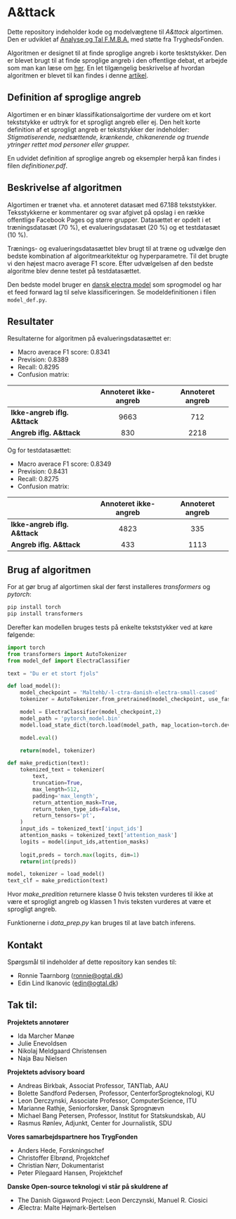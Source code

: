 # A&ttack
Dette repository indeholder kode og modelvægtene til *A&ttack* algortimen. Den er udviklet af [Analyse og Tal F.M.B.A.](www.ogtal.dk) med støtte fra TryghedsFonden. 

Algoritmen er designet til at finde sproglige angreb i korte tesktstykker. Den er blevet brugt til at finde sproglige angreb i den offentlige debat, et arbejde som man kan læse om [her](https://strapi.ogtal.dk/uploads/966f1ebcfa9942d3aef338e9920611f4.pdf). En let tilgængelig beskrivelse af hvordan algoritmen er blevet til kan findes i denne [artikel](https://politiken.dk/indland/art8214841/S%C3%A5dan-fik-en-astrofysiker-og-hans-kollegaer-en-superalgoritme-til-at-forst%C3%A5-hvorn%C3%A5r-vi-mennesker-sviner-hinanden-til-p%C3%A5-Facebook).  


## Definition af sproglige angreb

Algortimen er en binær klassifikationsalgortime der vurdere om et kort tekststykke er udtryk for et sprogligt angreb eller ej. Den helt korte definition af et sprogligt angreb er tekststykker der indeholder:
*Stigmatiserende, nedsættende, krænkende, chikanerende og truende ytringer rettet mod personer eller grupper.*

En udvidet definition af sproglige angreb og eksempler herpå kan findes i filen *definitioner.pdf*.

## Beskrivelse af algoritmen

Algortimen er trænet vha. et annoteret datasæt med 67.188 tekststykker. Teksstykkerne er kommentarer og svar afgivet på opslag i en række offentlige Facebook Pages og større grupper. Datasættet er opdelt i et træningsdatasæt (70 %), et evalueringsdatasæt (20 %) og et testdatasæt (10 %).  

Trænings- og evalueringsdatasættet blev brugt til at træne og udvælge den bedste kombination af algoritmearkitektur og hyperparametre. Til det brugte vi den højest macro average F1 score. Efter udvælgelsen af den bedste algoritme blev denne testet på testdatasættet. 

Den bedste model bruger en [dansk electra model](https://huggingface.co/Maltehb/-l-ctra-danish-electra-small-uncased#) som sprogmodel og har et feed forward lag til selve klassificeringen. Se modeldefinitionen i filen `model_def.py`. 

## Resultater

Resultaterne for algoritmen på evalueringsdatasættet er: 
 - Macro averace F1 score: 0.8341
 - Prevision: 0.8389  
 - Recall: 0.8295  
 - Confusion matrix:

|         | Annoteret ikke-angreb | Annoteret angreb  |
| ------------- |:-------------:| :-----:|
| **Ikke-angreb iflg. A&ttack** | 9663 | 712 |
| **Angreb iflg. A&ttack**      | 830  | 2218 |

Og for testdatasættet:
 - Macro averace F1 score: 0.8349
 - Prevision: 0.8431  
 - Recall: 0.8275 
 - Confusion matrix:

|         | Annoteret ikke-angreb | Annoteret angreb  |
| ------------- |:-------------:| :-----:|
| **Ikke-angreb iflg. A&ttack** | 4823 | 335 |
| **Angreb iflg. A&ttack**      | 433  | 1113 |


## Brug af algoritmen

For at gør brug af algortimen skal der først installeres *transformers* og *pytorch*:
```bash
pip install torch
pip install transformers

```

Derefter kan modellen bruges tests på enkelte tekststykker ved at køre følgende:

```python
import torch
from transformers import AutoTokenizer
from model_def import ElectraClassifier

text = "Du er et stort fjols"

def load_model():
    model_checkpoint = 'Maltehb/-l-ctra-danish-electra-small-cased'
    tokenizer = AutoTokenizer.from_pretrained(model_checkpoint, use_fast=True)

    model = ElectraClassifier(model_checkpoint,2)
    model_path = 'pytorch_model.bin'
    model.load_state_dict(torch.load(model_path, map_location=torch.device('cpu')))

    model.eval()

    return(model, tokenizer)

def make_prediction(text):
    tokenized_text = tokenizer(
        text,
        truncation=True,
        max_length=512,
        padding='max_length',
        return_attention_mask=True,
        return_token_type_ids=False,
        return_tensors='pt',
    )
    input_ids = tokenized_text['input_ids']
    attention_masks = tokenized_text['attention_mask']
    logits = model(input_ids,attention_masks)
    
    logit,preds = torch.max(logits, dim=1)
    return(int(preds))

model, tokenizer = load_model()
text_clf = make_prediction(text)
```
Hvor *make_predition* returnere klasse 0 hvis teksten vurderes til ikke at være et sprogligt angreb og klassen 1 hvis teksten vurderes at være et sprogligt angreb. 

Funktionerne i *data_prep.py* kan bruges til at lave batch inferens. 

## Kontakt

Spørgsmål til indeholder af dette repository kan sendes til:
 - Ronnie Taarnborg (ronnie@ogtal.dk)
 - Edin Lind Ikanovic (edin@ogtal.dk)

## Tak til:

**Projektets annotører**
 - Ida Marcher Manøe
 - Julie Enevoldsen
 - Nikolaj Meldgaard Christensen
 - Naja Bau Nielsen

**Projektets advisory board**
 - Andreas Birkbak, Associat Professor, TANTlab, AAU 
 - Bolette Sandford Pedersen, Professor, CenterforSprogteknologi, KU
 - Leon Derczynski, Associate Professor, ComputerScience, ITU
 - Marianne Rathje, Seniorforsker, Dansk Sprognævn
 - Michael Bang Petersen, Professor, Institut for Statskundskab, AU
 - Rasmus Rønlev, Adjunkt, Center for Journalistik, SDU

**Vores samarbejdspartnere hos TrygFonden**
 - Anders Hede, Forskningschef
 - Christoffer Elbrønd, Projektchef
 - Christian Nørr, Dokumentarist
 - Peter Pilegaard Hansen, Projektchef

**Danske Open-source teknologi vi står på skuldrene af**
 - The Danish Gigaword Project: Leon Derczynski, Manuel R. Ciosici
 - Ælectra: Malte Højmark-Bertelsen
